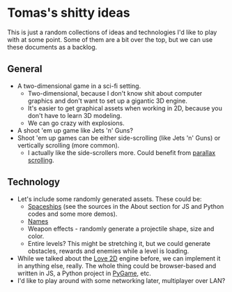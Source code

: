 # Tomas's shitty ideas

This is just a random collections of ideas and technologies I'd like to play
with at some point. Some of them are a bit over the top, but we can use these
documents as a backlog.

## General

- A two-dimensional game in a sci-fi setting.
  - Two-dimensional, because I don't know shit about computer graphics and
    don't want to set up a gigantic 3D engine.
  - It's easier to get graphical assets when working in 2D, because you don't
    have to learn 3D modeling.
  - We can go crazy with explosions.
- A shoot 'em up game like Jets 'n' Guns?
- Shoot 'em up games can be either side-scrolling (like Jets 'n' Guns) or
  vertically scrolling (more common).
  - I actually like the side-scrollers more. Could benefit from [parallax
    scrolling](https://en.wikipedia.org/wiki/Parallax_scrolling).

## Technology

- Let's include some randomly generated assets. These could be:
  - [Spaceships](https://2draw.me/random_ship_generator/index.en.htm) (see the
    sources in the About section for JS and Python codes and some more demos).
  - [Names](https://www.fantasynamegenerators.com/spaceship-names.php)
  - Weapon effects - randomly generate a projectile shape, size and color.
  - Entire levels? This might be stretching it, but we could generate
    obstacles, rewards and enemies while a level is loading.
- While we talked about the [Love 2D](https://love2d.org/) engine before, we
  can implement it in anything else, really. The whole thing could be
  browser-based and written in JS, a Python project in
  [PyGame](https://www.pygame.org/news), etc.
- I'd like to play around with some networking later, multiplayer over LAN?
